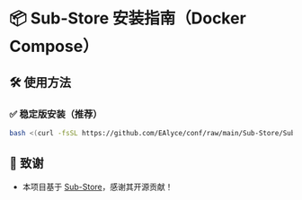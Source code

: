 # 📦 Sub-Store 安装指南（Docker Compose）

## 🛠 使用方法

### ✅ 稳定版安装（推荐）

```bash
bash <(curl -fsSL https://github.com/EAlyce/conf/raw/main/Sub-Store/Sub-Store_Docker-compose.sh)
```

## 🙏 致谢

- 本项目基于 [Sub-Store](https://github.com/sub-store-org/Sub-Store)，感谢其开源贡献！
